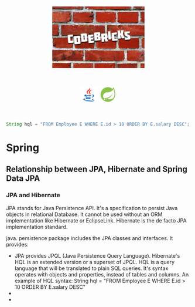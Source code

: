<!-- Improved compatibility of back to top link: See: https://github.com/othneildrew/Best-README-Template/pull/73 -->
<a name="readme-top"></a>

<p align="center">
  <img src="images/codebricks-logo-2in1.jpeg" width="50%" height="auto"/>
</p>

<br>

<p align="center">
  <img src="images/icons8-java-48.png" width="48" height="48"/>
  <img src="images/icons8-spring-boot-48.png" width="48" height="48"/>
</p>

<br>

```java
String hql = "FROM Employee E WHERE E.id > 10 ORDER BY E.salary DESC";
```

# Spring
## Relationship between JPA, Hibernate and Spring Data JPA
### JPA and Hibernate
<p>
  JPA stands for Java Persistence API. It's a specification to persist Java objects in relational Database. It cannot be used without an ORM implementation like Hibernate or EclipseLink. Hibernate is the de facto JPA     implementation standard.
</p>
<p>
  java. persistence package includes the JPA classes and interfaces. It provides:
  <ul>
    <li>
      JPA provides JPQL (Java Persistence Query Language). Hibernate's HQL is an extended version or a superset of JPQL. HQL is a query language that will be translated to plain SQL queries. It's syntax operates with objects and properties, instead of tables and columns. An example of HQL syntax: String hql = "FROM Employee E WHERE E.id > 10 ORDER BY E.salary DESC"
    </li>
    <li></li>
    <li></li>
  </ul>
</p>


